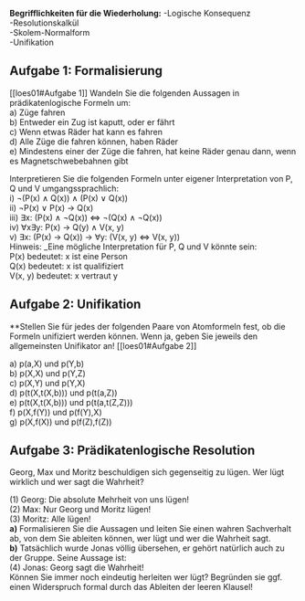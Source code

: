 **Begrifflichkeiten für die Wiederholung:**
-Logische Konsequenz  
-Resolutionskalkül  
-Skolem-Normalform  
-Unifikation

## Aufgabe 1: Formalisierung 
[[loes01#Aufgabe 1]]
Wandeln Sie die folgenden Aussagen in prädikatenlogische Formeln um:  
a) Züge fahren  
b) Entweder ein Zug ist kaputt, oder er fährt  
c) Wenn etwas Räder hat kann es fahren  
d) Alle Züge die fahren können, haben Räder  
e) Mindestens einer der Züge die fahren, hat keine Räder genau dann, wenn es Magnetschwebebahnen gibt

Interpretieren Sie die folgenden Formeln unter eigener Interpretation von P, Q und V umgangssprachlich:  
i) ¬(P(x) ∧ Q(x)) ∧ (P(x) ∨ Q(x))  
ii) ¬P(x) ∨ P(x) → Q(x)  
iii) ∃x: (P(x) ∧ ¬Q(x)) ⇔ ¬(Q(x) ∧ ¬Q(x))  
iv) ∀x∃y: P(x) → Q(y) ∧ V(x, y)  
v) ∃x: (P(x) → Q(x)) → ∀y: (V(x, y) ⇔ V(x, y))  
Hinweis: _Eine mögliche Interpretation für P, Q und V könnte sein:  
P(x) bedeutet: x ist eine Person  
Q(x) bedeutet: x ist qualifiziert  
V(x, y) bedeutet: x vertraut y

## Aufgabe 2: Unifikation  
**Stellen Sie für jedes der folgenden Paare von Atomformeln fest, ob die Formeln unifiziert werden können. Wenn ja, geben Sie jeweils den allgemeinsten Unifikator an!
[[loes01#Aufgabe 2]]

a) p(a,X) und p(Y,b)  
b) p(X,X) und p(Y,Z)  
c) p(X,Y) und p(Y,X)  
d) p(t(X,t(X,b))) und p(t(a,Z))  
e) p(t(X,t(X,b))) und p(t(a,t(Z,Z)))  
f) p(X,f(Y)) und p(f(Y),X)  
g) p(X,f(X)) und p(f(Z),f(Z))

## Aufgabe 3: Prädikatenlogische Resolution  
Georg, Max und Moritz beschuldigen sich gegenseitig zu lügen. Wer lügt wirklich und wer sagt die Wahrheit?  
  
(1) Georg: Die absolute Mehrheit von uns lügen!  
(2) Max: Nur Georg und Moritz lügen!  
(3) Moritz: Alle lügen!  
**a)** Formalisieren Sie die Aussagen und leiten Sie einen wahren Sachverhalt ab, von dem Sie ableiten können, wer lügt und wer die Wahrheit sagt.  
**b)** Tatsächlich wurde Jonas völlig übersehen, er gehört natürlich auch zu der Gruppe. Seine Aussage ist:  
(4) Jonas: Georg sagt die Wahrheit!  
Können Sie immer noch eindeutig herleiten wer lügt? Begründen sie ggf. einen Widerspruch formal durch das Ableiten der leeren Klausel!
